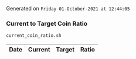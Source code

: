 Generated on `Friday 01-October-2021 at 12:44:05`

### Current to Target Coin Ratio
`current_coin_ratio.sh`

Date|Current|Target|Ratio
---|---|---|---
